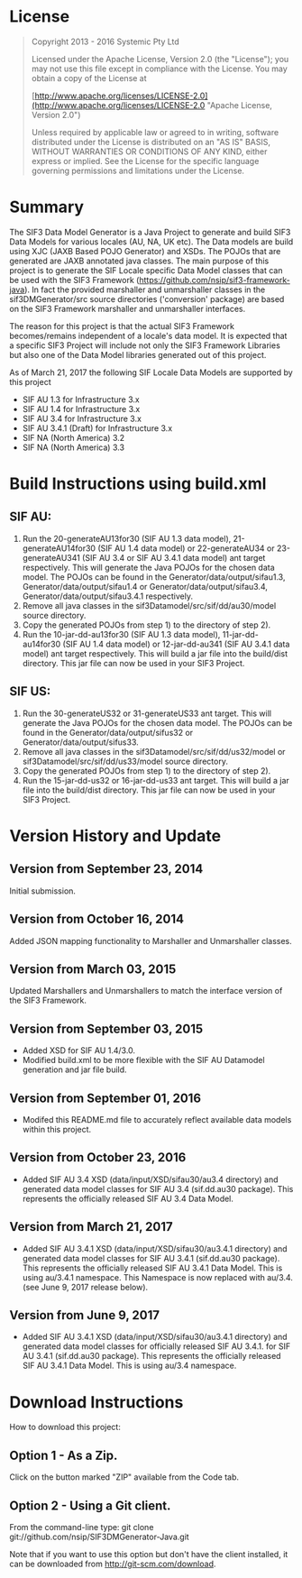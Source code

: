 # License
> Copyright 2013 - 2016 Systemic Pty Ltd
> 
> Licensed under the Apache License, Version 2.0 (the "License"); you may not use this file except in compliance with the License. You may obtain a copy of the License at
> 
> [http://www.apache.org/licenses/LICENSE-2.0](http://www.apache.org/licenses/LICENSE-2.0 "Apache License, Version 2.0")
> 
> Unless required by applicable law or agreed to in writing, software distributed under the License is distributed on an "AS IS" BASIS, WITHOUT WARRANTIES OR CONDITIONS OF ANY KIND, either express or implied. See the License for the specific language governing permissions and limitations under the License.

# Summary
The SIF3 Data Model Generator is a Java Project to generate and build SIF3 Data Models for various 
locales (AU, NA, UK etc). The Data models are build using XJC (JAXB Based POJO Generator) and XSDs. 
The POJOs that are generated are JAXB annotated java classes.
The main purpose of this project is to generate the SIF Locale specific Data Model classes that can
be used with the SIF3 Framework (https://github.com/nsip/sif3-framework-java). In fact the provided
marshaller and unmarshaller classes in the sif3DMGenerator/src source directories ('conversion' package)
are based on the SIF3 Framework marshaller and unmarshaller interfaces.

The reason for this project is that the actual SIF3 Framework becomes/remains independent of a locale's
data model. It is expected that a specific SIF3 Project will include not only the SIF3 Framework 
Libraries but also one of the Data Model libraries generated out of this project.

As of March 21, 2017 the following SIF Locale Data Models are supported by this project
- SIF AU 1.3 for Infrastructure 3.x
- SIF AU 1.4 for Infrastructure 3.x
- SIF AU 3.4 for Infrastructure 3.x
- SIF AU 3.4.1 (Draft) for Infrastructure 3.x
- SIF NA (North America) 3.2
- SIF NA (North America) 3.3

# Build Instructions using build.xml

## SIF AU:
1. Run the 20-generateAU13for30 (SIF AU 1.3 data model), 21-generateAU14for30 (SIF AU 1.4 data model)
   or 22-generateAU34 or 23-generateAU341 (SIF AU 3.4  or SIF AU 3.4.1 data model) ant target respectively.
   This will generate the Java POJOs for the chosen data model. The POJOs can be found in the
   Generator/data/output/sifau1.3, Generator/data/output/sifau1.4 or Generator/data/output/sifau3.4,
   Generator/data/output/sifau3.4.1 respectively.
2. Remove all java classes in the sif3Datamodel/src/sif/dd/au30/model source directory.
3. Copy the generated POJOs from step 1) to the directory of step 2).
4. Run the 10-jar-dd-au13for30 (SIF AU 1.3 data model), 11-jar-dd-au14for30 (SIF AU 1.4 data model) or 
   12-jar-dd-au341 (SIF AU 3.4.1 data model) ant target respectively.
   This will build a jar file into the build/dist directory. This jar file can now be used in your
   SIF3 Project.
  
## SIF US:
1. Run the 30-generateUS32 or 31-generateUS33 ant target.
   This will generate the Java POJOs for the chosen data model. The POJOs can be found in the
   Generator/data/output/sifus32 or Generator/data/output/sifus33.
2. Remove all java classes in the sif3Datamodel/src/sif/dd/us32/model or sif3Datamodel/src/sif/dd/us33/model source directory.
3. Copy the generated POJOs from step 1) to the directory of step 2).
4. Run the 15-jar-dd-us32 or 16-jar-dd-us33 ant target.
   This will build a jar file into the build/dist directory. This jar file can now be used in your
   SIF3 Project.

# Version History and Update

## Version from September 23, 2014
Initial submission.

## Version from October 16, 2014
Added JSON mapping functionality to Marshaller and Unmarshaller classes.

## Version from March 03, 2015
Updated Marshallers and Unmarshallers to match the interface version of the SIF3 Framework.

## Version from September 03, 2015
- Added XSD for SIF AU 1.4/3.0.
- Modified build.xml to be more flexible with the SIF AU Datamodel generation and jar file build.

## Version from September 01, 2016
- Modifed this README.md file to accurately reflect available data models within this project.

## Version from October 23, 2016
- Added SIF AU 3.4 XSD (data/input/XSD/sifau30/au3.4 directory) and generated data model classes 
  for SIF AU 3.4 (sif.dd.au30 package). This represents the officially released SIF AU 3.4 Data Model.

## Version from March 21, 2017
- Added SIF AU 3.4.1 XSD (data/input/XSD/sifau30/au3.4.1 directory) and generated data model classes 
  for SIF AU 3.4.1 (sif.dd.au30 package). This represents the officially released SIF AU 3.4.1 Data Model. This is using au/3.4.1 namespace.
  This Namespace is now replaced with au/3.4. (see June 9, 2017 release below).

## Version from June 9, 2017
- Added SIF AU 3.4.1 XSD (data/input/XSD/sifau30/au3.4.1 directory) and generated data model classes for officially released SIF AU 3.4.1. 
  for SIF AU 3.4.1 (sif.dd.au30 package). This represents the officially released SIF AU 3.4.1 Data Model. This is using au/3.4 namespace.
  
# Download Instructions
How to download this project:

## Option 1 - As a Zip.
Click on the button marked "ZIP" available from the Code tab.

## Option 2 - Using a Git client.
From the command-line type: git clone git://github.com/nsip/SIF3DMGenerator-Java.git

Note that if you want to use this option but don't have the client installed, it can be 
downloaded from http://git-scm.com/download.


